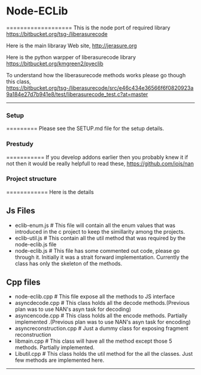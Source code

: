# Node-ECLib
===================
This is the node port of required library 
https://bitbucket.org/tsg-/liberasurecode

Here is the main libraray Web site,
http://jerasure.org

Here is the python warpper of liberasurecode library
https://bitbucket.org/kmgreen2/pyeclib

To understand how the liberasurecode methods works please go though this class,
https://bitbucket.org/tsg-/liberasurecode/src/e46c434e36566f6f0820923a9a184e27d7b941e8/test/liberasurecode_test.c?at=master

------------

### Setup
=========
Please see the SETUP.md file for the setup details.


### Prestudy
===========
If you develop addons earlier then you probably knew it if not then it would be really helpfull to read these,
https://github.com/iojs/nan


### Project structure
============
Here is the details

## Js Files
* eclib-enum.js # 
	This file will contain all the enum values that was introduced in the c project to keep the simillarity among the projects.
* eclib-util.js # 
	This contain all the util method that was required by the node-eclib.js file
* node-eclib.js #
	This file has some commented out code, please go through it. Initially it was a strait forward implementation. Currently the class has only the skeleton of the methods.

## Cpp files
* node-eclib.cpp # This file expose all the methods to JS interface
* asyncdecode.cpp # This class holds all the decode methods.(Previous plan was to use NAN's asyn task for decoding)
* asyncencode.cpp # This class holds all the encode methods. Partially implemented .(Previous plan was to use NAN's asyn task for encoding)
* asyncreconstruction.cpp # Just a dummy class for exposing fragment reconstruction
* libmain.cpp # This class will have all the method except those 5 methods. Partially implemented.
* Libutil.cpp # This class holds the util method for the all the classes. Just few methods are implemented here.

---------

